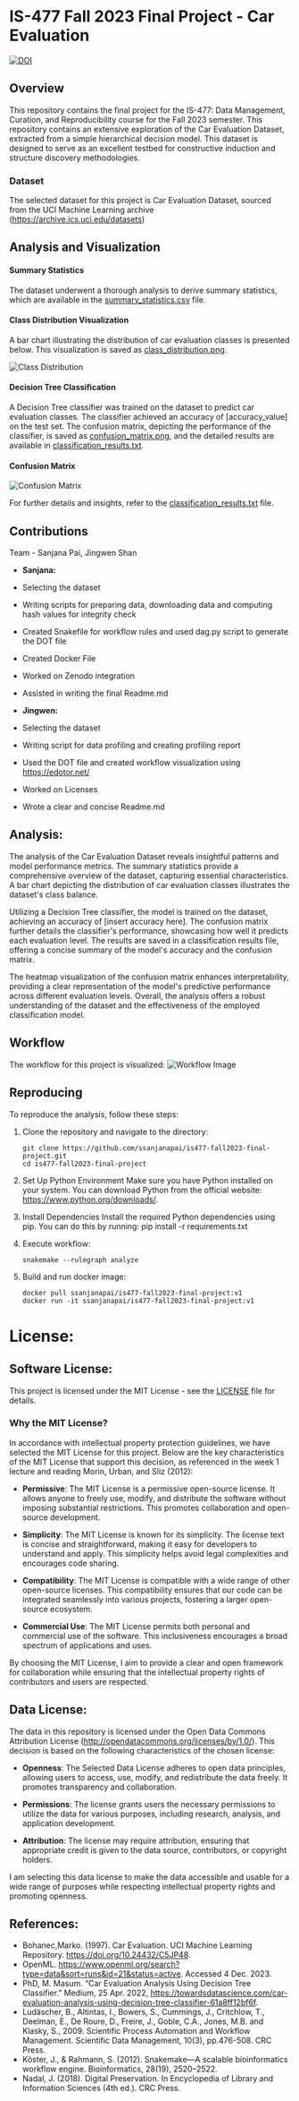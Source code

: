 # IS-477 Fall 2023 Final Project - Car Evaluation
[![DOI](https://zenodo.org/badge/722340421.svg)](https://zenodo.org/doi/10.5281/zenodo.10258395)
## Overview

This repository contains the final project for the IS-477: Data Management, Curation, and Reproducibility course for the Fall 2023 semester. This repository contains an extensive exploration of the Car Evaluation Dataset, extracted from a simple hierarchical decision model. This dataset is designed to serve as an excellent testbed for constructive induction and structure discovery methodologies.

### Dataset
The selected dataset for this project is Car Evaluation Dataset, sourced from the UCI Machine Learning archive (https://archive.ics.uci.edu/datasets)

## Analysis and Visualization
#### Summary Statistics

The dataset underwent a thorough analysis to derive summary statistics, which are available in the [summary_statistics.csv](./results/summary_statistics.csv) file.

#### Class Distribution Visualization

A bar chart illustrating the distribution of car evaluation classes is presented below. This visualization is saved as [class_distribution.png](./results/class_distribution.png).

![Class Distribution](./results/class_distribution.png)

#### Decision Tree Classification

A Decision Tree classifier was trained on the dataset to predict car evaluation classes. The classifier achieved an accuracy of [accuracy_value] on the test set. The confusion matrix, depicting the performance of the classifier, is saved as [confusion_matrix.png](./results/confusion_matrix.png), and the detailed results are available in [classification_results.txt](./results/classification_results.txt).

#### Confusion Matrix

![Confusion Matrix](./results/confusion_matrix.png)

For further details and insights, refer to the [classification_results.txt](./results/classification_results.txt) file.


## Contributions
Team - Sanjana Pai, Jingwen Shan
- **Sanjana:** 
- Selecting the dataset 
- Writing scripts for preparing data, downloading data and computing hash values for integrity check
- Created Snakefile for workflow rules and used dag.py script to generate the DOT file
- Created Docker File 
- Worked on Zenodo integration
- Assisted in writing the final Readme.md

- **Jingwen:** 
- Selecting the dataset 
- Writing script for data profiling and creating profiling report 
- Used the DOT file and created workflow visualization using  https://edotor.net/
- Worked on Licenses
- Wrote a clear and concise Readme.md

## Analysis:
The analysis of the Car Evaluation Dataset reveals insightful patterns and model performance metrics. The summary statistics provide a comprehensive overview of the dataset, capturing essential characteristics. A bar chart depicting the distribution of car evaluation classes illustrates the dataset's class balance.

Utilizing a Decision Tree classifier, the model is trained on the dataset, achieving an accuracy of [insert accuracy here]. The confusion matrix further details the classifier's performance, showcasing how well it predicts each evaluation level. The results are saved in a classification results file, offering a concise summary of the model's accuracy and the confusion matrix.

The heatmap visualization of the confusion matrix enhances interpretability, providing a clear representation of the model's predictive performance across different evaluation levels. Overall, the analysis offers a robust understanding of the dataset and the effectiveness of the employed classification model.

## Workflow

The workflow for this project is visualized:
![Workflow Image](./graph.png)

## Reproducing

To reproduce the analysis, follow these steps:

1. Clone the repository and navigate to the directory:

   ```
   git clone https://github.com/ssanjanapai/is477-fall2023-final-project.git
   cd is477-fall2023-final-project
   ```
2. Set Up Python Environment
Make sure you have Python installed on your system. You can download Python from the official website: https://www.python.org/downloads/.

3. Install Dependencies
Install the required Python dependencies using pip. You can do this by running:
pip install -r requirements.txt

4. Execute workflow:

   ```snakemake --rulegraph analyze```

5. Build and run docker image:

   ```
   docker pull ssanjanapai/is477-fall2023-final-project:v1
   docker run -it ssanjanapai/is477-fall2023-final-project:v1

   ```
# License:
## Software License:

This project is licensed under the MIT License - see the [LICENSE](LICENSE) file for details.

### Why the MIT License?

In accordance with intellectual property protection guidelines, we have selected the MIT License for this project. Below are the key characteristics of the MIT License that support this decision, as referenced in the week 1 lecture and reading Morin, Urban, and Sliz (2012):

- **Permissive**: The MIT License is a permissive open-source license. It allows anyone to freely use, modify, and distribute the software without imposing substantial restrictions. This promotes collaboration and open-source development.

- **Simplicity**: The MIT License is known for its simplicity. The license text is concise and straightforward, making it easy for developers to understand and apply. This simplicity helps avoid legal complexities and encourages code sharing.

- **Compatibility**: The MIT License is compatible with a wide range of other open-source licenses. This compatibility ensures that our code can be integrated seamlessly into various projects, fostering a larger open-source ecosystem.

- **Commercial Use**: The MIT License permits both personal and commercial use of the software. This inclusiveness encourages a broad spectrum of applications and uses.

By choosing the MIT License, I aim to provide a clear and open framework for collaboration while ensuring that the intellectual property rights of contributors and users are respected. 

## Data License:

The data in this repository is licensed under the Open Data Commons Attribution License (http://opendatacommons.org/licenses/by/1.0/). This decision is based on the following characteristics of the chosen license:

- **Openness**: The Selected Data License adheres to open data principles, allowing users to access, use, modify, and redistribute the data freely. It promotes transparency and collaboration.

- **Permissions**: The license grants users the necessary permissions to utilize the data for various purposes, including research, analysis, and application development.

- **Attribution**: The license may require attribution, ensuring that appropriate credit is given to the data source, contributors, or copyright holders.

I am selecting this data license to make the data accessible and usable for a wide range of purposes while respecting intellectual property rights and promoting openness. 

## References:

- Bohanec,Marko. (1997). Car Evaluation. UCI Machine Learning Repository. https://doi.org/10.24432/C5JP48.
- OpenML. https://www.openml.org/search?type=data&sort=runs&id=21&status=active. Accessed 4 Dec. 2023.
- PhD, M. Masum. “Car Evaluation Analysis Using Decision Tree Classifier.” Medium, 25 Apr. 2022, https://towardsdatascience.com/car-evaluation-analysis-using-decision-tree-classifier-61a8ff12bf6f.
- Ludäscher, B., Altintas, I., Bowers, S., Cummings, J., Critchlow, T., Deelman, E., De Roure, D., Freire, J., Goble, C.A., Jones, M.B. and Klasky,
S., 2009. Scientific Process Automation and Workflow Management. Scientific Data Management, 10(3), pp.476-508. CRC Press.
- Köster, J., & Rahmann, S. (2012). Snakemake—A scalable bioinformatics workflow engine. Bioinformatics, 28(19), 2520–2522.
- Nadal, J. (2018). Digital Preservation. In Encyclopedia of Library and Information Sciences (4th ed.). CRC Press.

